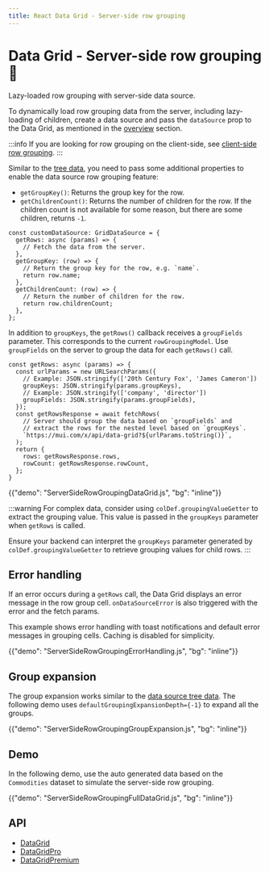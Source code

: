 ```yaml
---
title: React Data Grid - Server-side row grouping
---
```


# Data Grid - Server-side row grouping [<span class="plan-premium"></span>](/x/introduction/licensing/#premium-plan 'Premium plan')🧪

<p class="description">Lazy-loaded row grouping with server-side data source.</p>

To dynamically load row grouping data from the server, including lazy-loading of children, create a data source and pass the `dataSource` prop to the Data Grid, as mentioned in the [overview](/x/react-data-grid/server-side-data/) section.

:::info
If you are looking for row grouping on the client-side, see [client-side row grouping](/x/react-data-grid/row-grouping/).
:::

Similar to the [tree data](/x/react-data-grid/server-side-data/tree-data/), you need to pass some additional properties to enable the data source row grouping feature:

- `getGroupKey()`: Returns the group key for the row.
- `getChildrenCount()`: Returns the number of children for the row. If the children count is not available for some reason, but there are some children, returns `-1`.

```tsx
const customDataSource: GridDataSource = {
  getRows: async (params) => {
    // Fetch the data from the server.
  },
  getGroupKey: (row) => {
    // Return the group key for the row, e.g. `name`.
    return row.name;
  },
  getChildrenCount: (row) => {
    // Return the number of children for the row.
    return row.childrenCount;
  },
};
```

In addition to `groupKeys`, the `getRows()` callback receives a `groupFields` parameter. This corresponds to the current `rowGroupingModel`. Use `groupFields` on the server to group the data for each `getRows()` call.

```tsx
const getRows: async (params) => {
  const urlParams = new URLSearchParams({
    // Example: JSON.stringify(['20th Century Fox', 'James Cameron'])
    groupKeys: JSON.stringify(params.groupKeys),
    // Example: JSON.stringify(['company', 'director'])
    groupFields: JSON.stringify(params.groupFields),
  });
  const getRowsResponse = await fetchRows(
    // Server should group the data based on `groupFields` and
    // extract the rows for the nested level based on `groupKeys`.
    `https://mui.com/x/api/data-grid?${urlParams.toString()}`,
  );
  return {
    rows: getRowsResponse.rows,
    rowCount: getRowsResponse.rowCount,
  };
}
```

{{"demo": "ServerSideRowGroupingDataGrid.js", "bg": "inline"}}

:::warning
For complex data, consider using `colDef.groupingValueGetter` to extract the grouping value. This value is passed in the `groupKeys` parameter when `getRows` is called.

Ensure your backend can interpret the `groupKeys` parameter generated by `colDef.groupingValueGetter` to retrieve grouping values for child rows.
:::

## Error handling

If an error occurs during a `getRows` call, the Data Grid displays an error message in the row group cell. `onDataSourceError` is also triggered with the error and the fetch params.

This example shows error handling with toast notifications and default error messages in grouping cells. Caching is disabled for simplicity.

{{"demo": "ServerSideRowGroupingErrorHandling.js", "bg": "inline"}}

## Group expansion

The group expansion works similar to the [data source tree data](/x/react-data-grid/server-side-data/tree-data/#group-expansion).
The following demo uses `defaultGroupingExpansionDepth={-1}` to expand all the groups.

{{"demo": "ServerSideRowGroupingGroupExpansion.js", "bg": "inline"}}

## Demo

In the following demo, use the auto generated data based on the `Commodities` dataset to simulate the server-side row grouping.

{{"demo": "ServerSideRowGroupingFullDataGrid.js", "bg": "inline"}}

## API

- [DataGrid](/x/api/data-grid/data-grid/)
- [DataGridPro](/x/api/data-grid/data-grid-pro/)
- [DataGridPremium](/x/api/data-grid/data-grid-premium/)
